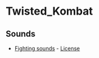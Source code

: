 # Twisted_Kombat
## Sounds
- [Fighting sounds](http://www.sonniss.com/sound-effects/free-download-game-audio/) - [License](http://www.sonniss.com/gdc-bundle-license/)

